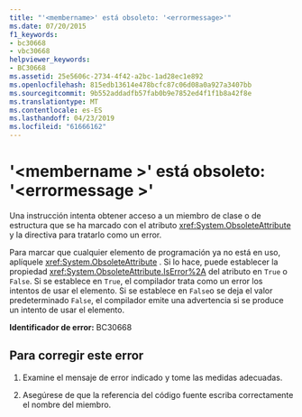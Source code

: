 ```yaml
---
title: "'<membername>' está obsoleto: '<errormessage>'"
ms.date: 07/20/2015
f1_keywords:
- bc30668
- vbc30668
helpviewer_keywords:
- BC30668
ms.assetid: 25e5606c-2734-4f42-a2bc-1ad28ec1e892
ms.openlocfilehash: 815edb13614e478bcfc87c06d08a0a927a3407bb
ms.sourcegitcommit: 9b552addadfb57fab0b9e7852ed4f1f1b8a42f8e
ms.translationtype: MT
ms.contentlocale: es-ES
ms.lasthandoff: 04/23/2019
ms.locfileid: "61666162"
---
```

# <a name="membername-is-obsolete-errormessage"></a>'\<membername >' está obsoleto: '\<errormessage >'
Una instrucción intenta obtener acceso a un miembro de clase o de estructura que se ha marcado con el atributo <xref:System.ObsoleteAttribute> y la directiva para tratarlo como un error.  
  
 Para marcar que cualquier elemento de programación ya no está en uso, aplíquele <xref:System.ObsoleteAttribute> . Si lo hace, puede establecer la propiedad <xref:System.ObsoleteAttribute.IsError%2A> del atributo en `True` o `False`. Si se establece en `True`, el compilador trata como un error los intentos de usar el elemento. Si se establece en `False`o se deja el valor predeterminado `False`, el compilador emite una advertencia si se produce un intento de usar el elemento.  
  
 **Identificador de error:** BC30668  
  
## <a name="to-correct-this-error"></a>Para corregir este error  
  
1. Examine el mensaje de error indicado y tome las medidas adecuadas.  
  
2. Asegúrese de que la referencia del código fuente escriba correctamente el nombre del miembro.